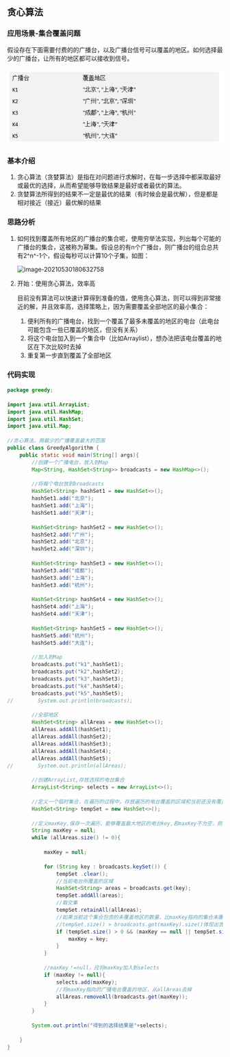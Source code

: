 ## 贪心算法

### 应用场景-集合覆盖问题

假设存在下面需要付费的的广播台，以及广播台信号可以覆盖的地区。如何选择最少的广播台，让所有的地区都可以接收到信号。

![image-20210530173128332](img/image-20210530173128332.png)

### 基本介绍

1. 贪心算法（贪婪算法）是指在对问题进行求解时，在每一步选择中都采取最好或最优的选择，从而希望能够导致结果是最好或者最优的算法。
2. 贪婪算法所得到的结果不一定是最优的结果（有时候会是最优解），但是都是相对接近（接近）最优解的结果

### 思路分析

1. 如何找到覆盖所有地区的广播台的集合呢，使用穷举法实现，列出每个可能的广播台的集合，这被称为幂集。假设总的有n个广播台，则广播台的组合总共有2^n^-1个，假设每秒可以计算10个子集，如图：

   ![image-20210530180632758](../img/image-20210530180632758.png)

2. 开始：使用贪心算法，效率高

   目前没有算法可以快速计算得到准备的值，使用贪心算法，则可以得到非常接近的解，并且效率高，选择策略上，因为需要覆盖全部地区的最小集合：

   1. 便利所有的广播电台，找到一个覆盖了最多未覆盖的地区的电台（此电台可能包含一些已覆盖的地区，但没有关系）
   2. 将这个电台加入到一个集合中（比如Arraylist），想办法把该电台覆盖的地区在下次比较时去掉
   3. 重复第一步直到覆盖了全部地区

### 代码实现

```java
package greedy;

import java.util.ArrayList;
import java.util.HashMap;
import java.util.HashSet;
import java.util.Map;

//贪心算法，用最少的广播覆盖最大的范围
public class GreedyAlgorithm {
    public static void main(String[] args){
        //创建一个广播电台，放入到Map
        Map<String, HashSet<String>> broadcasts = new HashMap<>();

        //将每个电台放到broadcasts
        HashSet<String> hashSet1 = new HashSet<>();
        hashSet1.add("北京");
        hashSet1.add("上海");
        hashSet1.add("天津");

        HashSet<String> hashSet2 = new HashSet<>();
        hashSet2.add("广州");
        hashSet2.add("北京");
        hashSet2.add("深圳");

        HashSet<String> hashSet3 = new HashSet<>();
        hashSet3.add("成都");
        hashSet3.add("上海");
        hashSet3.add("杭州");

        HashSet<String> hashSet4 = new HashSet<>();
        hashSet4.add("上海");
        hashSet4.add("天津");

        HashSet<String> hashSet5 = new HashSet<>();
        hashSet5.add("杭州");
        hashSet5.add("大连");

        //加入到Map
        broadcasts.put("k1",hashSet1);
        broadcasts.put("k2",hashSet2);
        broadcasts.put("k3",hashSet3);
        broadcasts.put("k4",hashSet4);
        broadcasts.put("k5",hashSet5);
//        System.out.println(broadcasts);

        //全部地区
        HashSet<String> allAreas = new HashSet<>();
        allAreas.addAll(hashSet1);
        allAreas.addAll(hashSet2);
        allAreas.addAll(hashSet3);
        allAreas.addAll(hashSet4);
        allAreas.addAll(hashSet5);
//        System.out.println(allAreas);

        //创建ArrayList,存放选择的电台集合
        ArrayList<String> selects = new ArrayList<>();

        //定义一个临时集合，在遍历的过程中，存放遍历的电台覆盖的区域和当前还没有覆盖的区域的交集
        HashSet<String> tempSet = new HashSet<>();

        //定义maxKey,保存一次遍历，能够覆盖最大地区的电台key,若maxKey不为空，则添加到selects
        String maxKey = null;
        while (allAreas.size() != 0){

            maxKey = null;

            for (String key : broadcasts.keySet()) {
                tempSet .clear();
                //当前电台所覆盖的区域
                HashSet<String> areas = broadcasts.get(key);
                tempSet.addAll(areas);
                //取交集
                tempSet.retainAll(allAreas);
                //如果当前这个集合包含的未覆盖地区的数量，比maxKey指向的集合未覆盖的地区还多，重置maxKey
                //tempSet.size() > broadcasts.get(maxKey).size()体现出贪心算法的特点，每次选择最优
                if (tempSet.size() > 0 && (maxKey == null || tempSet.size() > broadcasts.get(maxKey).size())){
                    maxKey = key;
                }
            }

            //maxKey！=null，应将maxKey加入到selects
            if (maxKey != null){
                selects.add(maxKey);
                //将maxKey指向的广播电台覆盖的地区，从allAreas去掉
                allAreas.removeAll(broadcasts.get(maxKey));
            }
        }

        System.out.println("得到的选择结果是"+selects);

    }
}

```


